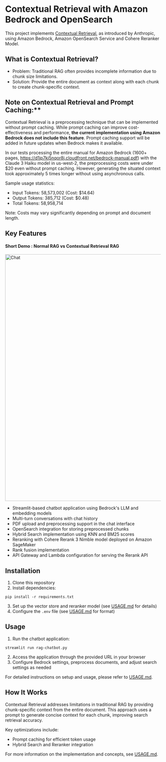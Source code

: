 # Contextual Retrieval with Amazon Bedrock and OpenSearch

This project implements [Contextual Retrieval](https://www.anthropic.com/news/contextual-retrieval), as introduced by Anthropic, using Amazon Bedrock, Amazon OpenSearch Service and Cohere Reranker Model. 

## What is Contextual Retrieval?
- Problem: Traditional RAG often provides incomplete information due to chunk size limitations.
- Solution: Provide the entire document as context along with each chunk to create chunk-specific context.

## Note on Contextual Retrieval and Prompt Caching:**
Contextual Retrieval is a preprocessing technique that can be implemented without prompt caching. While prompt caching can improve cost-effectiveness and performance, __the current implementation using Amazon Bedrock does not include this feature__. Prompt caching support will be added in future updates when Bedrock makes it available.

In our tests processing the entire manual for Amazon Bedrock (1600+ pages, https://d1jp7kj5nqor8j.cloudfront.net/bedrock-manual.pdf) with the Claude 3 Haiku model in us-west-2, the preprocessing costs were under $20 even without prompt caching. However, generating the situated context took approximately 5 times longer without using asynchronous calls.

Sample usage statistics:
- Input Tokens: 58,573,002 (Cost: $14.64)
- Output Tokens: 385,712 (Cost: $0.48)
- Total Tokens: 58,958,714

Note: Costs may vary significantly depending on prompt and document length.


## Key Features

#### Short Demo : Normal RAG vs Contextual Retrieval RAG
<img src="./images/sample.gif" alt=" Chat" width="800"/>

- Streamlit-based chatbot application using Bedrock's LLM and embedding models
- Multi-turn conversations with chat history
- PDF upload and preprocessing support in the chat interface
- OpenSearch integration for storing preprocessed chunks
- Hybrid Search implementation using KNN and BM25 scores
- Reranking with Cohere Rerank 3 Nimble model deployed on Amazon SageMaker
- Rank fusion implementation
- API Gateway and Lambda configuration for serving the Rerank API

## Installation

1. Clone this repository
2. Install dependencies:
```
pip install -r requirements.txt
```
3. Set up the vector store and reranker model (see [USAGE.md](USAGE.md) for details)
4. Configure the `.env` file (see [USAGE.md](USAGE.md) for format)

## Usage

1. Run the chatbot application:
```
streamlit run rag-chatbot.py
```

2. Access the application through the provided URL in your browser
3. Configure Bedrock settings, preprocess documents, and adjust search settings as needed

For detailed instructions on setup and usage, please refer to [USAGE.md](USAGE.md).

## How It Works

Contextual Retrieval addresses limitations in traditional RAG by providing chunk-specific context from the entire document. This approach uses a prompt to generate concise context for each chunk, improving search retrieval accuracy.

Key optimizations include:
- Prompt caching for efficient token usage
- Hybrid Search and Reranker integration

For more information on the implementation and concepts, see [USAGE.md](USAGE.md).
